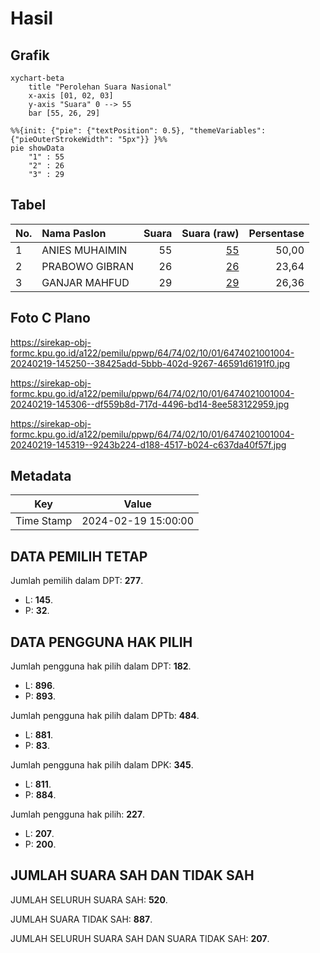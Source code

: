 # Hasil

## Grafik

```mermaid
xychart-beta
    title "Perolehan Suara Nasional"
    x-axis [01, 02, 03]
    y-axis "Suara" 0 --> 55
    bar [55, 26, 29]
```

```mermaid
%%{init: {"pie": {"textPosition": 0.5}, "themeVariables": {"pieOuterStrokeWidth": "5px"}} }%%
pie showData
    "1" : 55
    "2" : 26
    "3" : 29
```

## Tabel

| No. | Nama Paslon    | Suara | Suara (raw) | Persentase |
|:--- |:-------------- | -----:| -----------:| ----------:|
| 1   | ANIES MUHAIMIN | 55    | [55][p-1]   | 50,00      |
| 2   | PRABOWO GIBRAN | 26    | [26][p-2]   | 23,64      |
| 3   | GANJAR MAHFUD  | 29    | [29][p-3]   | 26,36      |


[p-1]: https://github.com/gigit-pemilu/pemilu-2024/blob/main/pilpres/hitung-suara/sub/64-kalimantan-timur/sub/74-kota-bontang/sub/02-bontang-selatan/sub/1001-tanjung-laut/sub/004-tps/sub/paslon-1.txt
[p-2]: https://github.com/gigit-pemilu/pemilu-2024/blob/main/pilpres/hitung-suara/sub/64-kalimantan-timur/sub/74-kota-bontang/sub/02-bontang-selatan/sub/1001-tanjung-laut/sub/004-tps/sub/paslon-2.txt
[p-3]: https://github.com/gigit-pemilu/pemilu-2024/blob/main/pilpres/hitung-suara/sub/64-kalimantan-timur/sub/74-kota-bontang/sub/02-bontang-selatan/sub/1001-tanjung-laut/sub/004-tps/sub/paslon-3.txt

## Foto C Plano

https://sirekap-obj-formc.kpu.go.id/a122/pemilu/ppwp/64/74/02/10/01/6474021001004-20240219-145250--38425add-5bbb-402d-9267-46591d6191f0.jpg

https://sirekap-obj-formc.kpu.go.id/a122/pemilu/ppwp/64/74/02/10/01/6474021001004-20240219-145306--df559b8d-717d-4496-bd14-8ee583122959.jpg

https://sirekap-obj-formc.kpu.go.id/a122/pemilu/ppwp/64/74/02/10/01/6474021001004-20240219-145319--9243b224-d188-4517-b024-c637da40f57f.jpg


## Metadata

| Key        | Value               |
| ---------- | ------------------- |
| Time Stamp | 2024-02-19 15:00:00 |


## DATA PEMILIH TETAP

Jumlah pemilih dalam DPT: **277**.
 * L: **145**.
 * P: **32**.

## DATA PENGGUNA HAK PILIH

Jumlah pengguna hak pilih dalam DPT: **182**.
 * L: **896**.
 * P: **893**.

Jumlah pengguna hak pilih dalam DPTb: **484**.
 * L: **881**.
 * P: **83**.

Jumlah pengguna hak pilih dalam DPK: **345**.
 * L: **811**.
 * P: **884**.

Jumlah pengguna hak pilih: **227**.
 * L: **207**.
 * P: **200**.

## JUMLAH SUARA SAH DAN TIDAK SAH

JUMLAH SELURUH SUARA SAH: **520**.

JUMLAH SUARA TIDAK SAH: **887**.

JUMLAH SELURUH SUARA SAH DAN SUARA TIDAK SAH: **207**.


